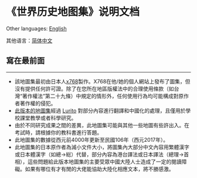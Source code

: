 # 《世界历史地图集》说明文档

Other languages: [English](RM-EN.md)

其他语言：[简体中文](RM-CHS.md)

## 寫在最前面
---
* 該地圖集最初由日本人[x768](http://x768.com/w/twha.ja)製作。X768在他/她的個人網站上發布了圖集，但沒有提供任何許可證。除了在您所在地區版權法中的合理使用條款（如台灣“著作權法”第二十九條）中規定的情形外，任何使用行為均可能構成對原作者著作權的侵犯。
* [此版本的地圖集](http://worldmap.lurito.com)經過 [Lurito](https://github.com/Lurito) 對部分內容進行翻譯和中國化的處理，且僅用於學校課堂教學或者科學研究。
* 由於不同研究成果之間的差異，此地圖集可能與其他一些地圖有些許出入。在考試時，請根據你的教科書進行答題。
* 此地圖集的數據從西元前4000年更新至民國106年（西元2017年）。
* 此地圖集的日本原作者為減小文件大小，將圖集內大部分中文內容用繁體漢字或日本體漢字（如總→総）代替，部分內容為港台譯法或日本譯法（總理→首相），這些問題給此版本地圖集的主要受眾中國大陸人士造成了一定的閱讀障礙。如果有哪位有才有閒的大佬能協助大陸化相應文本，將不勝感激。